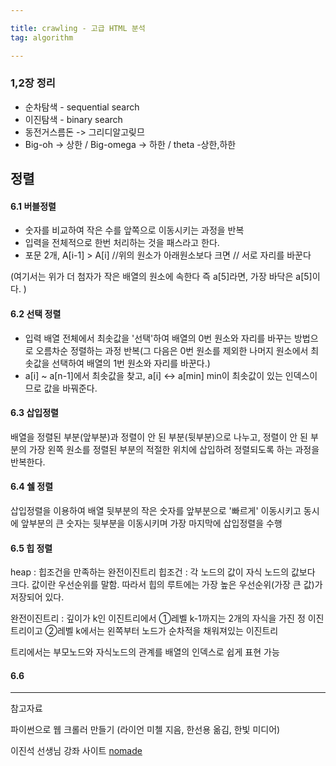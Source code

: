 ```yaml
---

title: crawling - 고급 HTML 분석
tag: algorithm

---
```


### 1,2장 정리

*	순차탐색 - sequential search
*	이진탐색 - binary search
*	동전거스름돈 -> 그리디알고맂므
*	Big-oh -> 상한 / Big-omega -> 하한 / theta -상한,하한

## 정렬

#### 6.1	버블정렬

*	숫자를 비교하여 작은 수를 앞쪽으로 이동시키는 과정을 반복
*	입력을 전체적으로 한번 처리하는 것을 패스라고 한다.
*	포문 2개, A[i-1] > A[i] //위의 원소가 아래원소보다 크면 // 서로 자리를 바꾼다 

(여기서는 위가 더 첨자가 작은 배열의 원소에 속한다 즉 a[5]라면, 가장 바닥은 a[5]이다. )

#### 6.2 선택 정렬

*	입력 배열 전체에서 최솟값을 '선택'하여 배열의 0번 원소와 자리를 바꾸는 방법으로 오름차순 정렬하는 과정 반복(그 다음은 0번 원소를 제외한 나머지 원소에서 최솟값을 선택하여 배열의 1번 원소와 자리를 바꾼다.)
*	a[i] ~ a[n-1]에서 최솟값을 찾고, a[i] <-> a[min] min이 최솟값이 있는 인덱스이므로 값을 바꿔준다.

#### 6.3 삽입정렬

배열을 정렬된 부분(앞부분)과 정렬이 안 된 부분(뒷부분)으로 나누고, 정렬이 안 된 부분의 가장 왼쪽 원소를 정렬된 부분의 적절한 위치에 삽입하려 정렬되도록 하는 과정을 반복한다. 


#### 6.4 쉘 정렬

삽입정렬을 이용하여 배열 뒷부분의 작은 숫자를 앞부분으로 '빠르게' 이동시키고 동시에 앞부분의 큰 숫자는 뒷부분을 이동시키며 가장 마지막에 삽입정렬을 수행

#### 6.5 힙 정렬

heap : 힙조건을 만족하는 완전이진트리
힙조건 : 각 노드의 값이 자식 노드의 값보다 크다.
값이란 우선순위를 말함. 따라서 힙의 루트에는 가장 높은 우선순위(가장 큰 값)가 저장되어 있다.

완전이진트리 : 깊이가 k인 이진트리에서
①레벨 k-1까지는 2개의 자식을 가진 정 이진트리이고
②레벨 k에서는 왼쪽부터 노드가 순차적을 채워져있는 이진트리

트리에서는 부모노드와 자식노드의 관계를 배열의 인덱스로 쉽게 표현 가능

#### 6.6 













---
 
참고자료 

파이썬으로 웹 크롤러 만들기 (라이언 미첼 지음, 한선용 옮김, 한빛 미디어)

이진석 선생님 강좌 사이트 [nomade](https://www.askcompany.kr/vod/setup/43/)